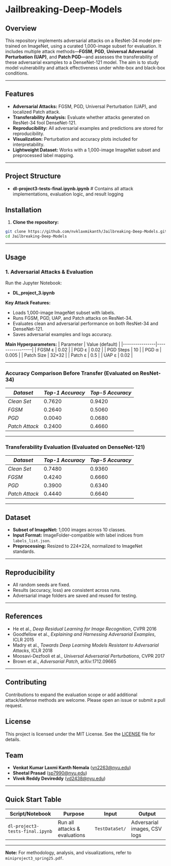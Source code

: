 # Jailbreaking-Deep-Models

## Overview

This repository implements adversarial attacks on a ResNet-34 model pre-trained on ImageNet, using a curated 1,000-image subset for evaluation. It includes multiple attack methods—**FGSM**, **PGD**, **Universal Adversarial Perturbation (UAP)**, and **Patch PGD**—and assesses the transferability of these adversarial examples to a DenseNet-121 model. The aim is to study model vulnerability and attack effectiveness under white-box and black-box conditions.

---

## Features

- **Adversarial Attacks:** FGSM, PGD, Universal Perturbation (UAP), and localized Patch attack.
- **Transferability Analysis:** Evaluate whether attacks generated on ResNet-34 fool DenseNet-121.
- **Reproducibility:** All adversarial examples and predictions are stored for reproducibility.
- **Visualization:** Perturbation and accuracy plots included for interpretability.
- **Lightweight Dataset:** Works with a 1,000-image ImageNet subset and preprocessed label mapping.

---

## Project Structure

- **dl-project3-tests-final.ipynb.ipynb**  # Contains all attack implementations, evaluation logic, and result logging

## Installation

1. **Clone the repository:**

```bash
git clone https://github.com/nvklaxmikanth/Jailbreaking-Deep-Models.git
cd Jailbreaking-Deep-Models
```

---

## Usage

### 1. Adversarial Attacks & Evaluation

Run the Jupyter Notebook:

- **DL_project_3.ipynb**

**Key Attack Features:**
- Loads 1,000-image ImageNet subset with labels.
- Runs FGSM, PGD, UAP, and Patch attacks on ResNet-34.
- Evaluates clean and adversarial performance on both ResNet-34 and DenseNet-121.
- Saves adversarial examples and logs accuracy.

**Main Hyperparameters:**
| Parameter      | Value (default) |
|----------------|-----------------|
| FGSM ε         | 0.02            |
| PGD ε          | 0.02            |
| PGD Steps      | 10              |
| PGD α          | 0.005           |
| Patch Size     | 32×32           |
| Patch ε        | 0.5             |
| UAP ε          | 0.02            |

---

### Accuracy Comparison Before Transfer (Evaluated on ResNet-34)

| *Dataset*       | *Top-1 Accuracy* | *Top-5 Accuracy* |
|-----------------|------------------|------------------|
| *Clean Set*     | 0.7620           | 0.9420           |
| *FGSM*          | 0.2640           | 0.5060           |
| *PGD*           | 0.0040           | 0.0680           |
| *Patch Attack*  | 0.2400           | 0.4660           |

---

### Transferability Evaluation (Evaluated on DenseNet-121)

| *Dataset*       | *Top-1 Accuracy* | *Top-5 Accuracy* |
|-----------------|------------------|------------------|
| *Clean Set*     | 0.7480           | 0.9360           |
| *FGSM*          | 0.4240           | 0.6660           |
| *PGD*           | 0.3900           | 0.6340           |
| *Patch Attack*  | 0.4440           | 0.6640           |

---

## Dataset

- **Subset of ImageNet:** 1,000 images across 10 classes.
- **Input Format:** ImageFolder-compatible with label indices from `labels_list.json`.
- **Preprocessing:** Resized to 224×224, normalized to ImageNet standards.

---

## Reproducibility

- All random seeds are fixed.
- Results (accuracy, loss) are consistent across runs.
- Adversarial image folders are saved and reused for testing.

---

## References

- He et al., *Deep Residual Learning for Image Recognition*, CVPR 2016
- Goodfellow et al., *Explaining and Harnessing Adversarial Examples*, ICLR 2015
- Madry et al., *Towards Deep Learning Models Resistant to Adversarial Attacks*, ICLR 2018
- Moosavi-Dezfooli et al., *Universal Adversarial Perturbations*, CVPR 2017
- Brown et al., *Adversarial Patch*, arXiv:1712.09665

---

## Contributing

Contributions to expand the evaluation scope or add additional attack/defense methods are welcome. Please open an issue or submit a pull request.

## License

This project is licensed under the MIT License. See the [LICENSE](LICENSE) file for details.

## Team

- **Venkat Kumar Laxmi Kanth Nemala** (vn2263@nyu.edu)
- **Sheetal Prasad** (sp7990@nyu.edu)
- **Vivek Reddy Devireddy** (vd2438@nyu.edu)

---

## Quick Start Table

| Script/Notebook       | Purpose                         | Input                  | Output                     |
|-----------------------|----------------------------------|------------------------|----------------------------|
| `dl-project3-tests-final.ipynb`  | Run all attacks & evaluations    | `TestDataSet/`         | Adversarial images, CSV logs |

---

**Note:** For methodology, analysis, and visualizations, refer to `miniproject3_spring25.pdf`.
